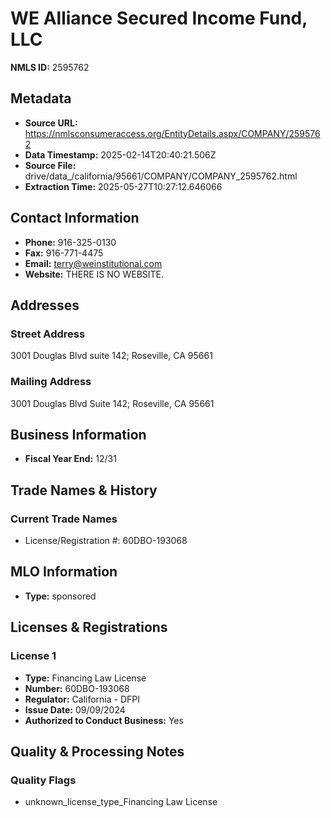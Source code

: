 # WE Alliance Secured Income Fund, LLC

**NMLS ID:** 2595762

## Metadata
- **Source URL:** https://nmlsconsumeraccess.org/EntityDetails.aspx/COMPANY/2595762
- **Data Timestamp:** 2025-02-14T20:40:21.506Z
- **Source File:** drive/data_/california/95661/COMPANY/COMPANY_2595762.html
- **Extraction Time:** 2025-05-27T10:27:12.646066

## Contact Information
- **Phone:** 916-325-0130
- **Fax:** 916-771-4475
- **Email:** terry@weinstitutional.com
- **Website:** THERE IS NO WEBSITE.

## Addresses
### Street Address
3001 Douglas Blvd suite 142; Roseville, CA 95661

### Mailing Address
3001 Douglas Blvd Suite 142; Roseville, CA 95661

## Business Information
- **Fiscal Year End:** 12/31

## Trade Names & History
### Current Trade Names
- License/Registration #: 60DBO-193068

## MLO Information
- **Type:** sponsored

## Licenses & Registrations

### License 1
- **Type:** Financing Law License
- **Number:** 60DBO-193068
- **Regulator:** California - DFPI
- **Issue Date:** 09/09/2024
- **Authorized to Conduct Business:** Yes

## Quality & Processing Notes
### Quality Flags
- unknown_license_type_Financing Law License
